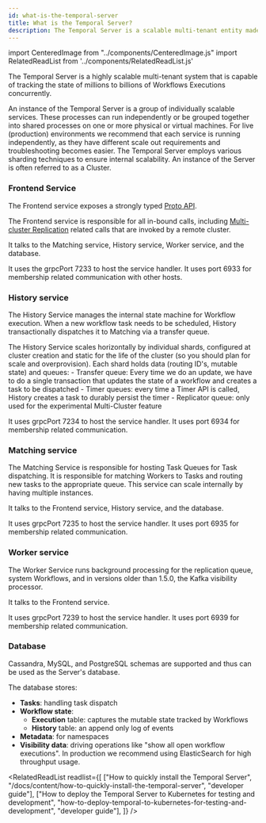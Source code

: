 ```yaml
---
id: what-is-the-temporal-server
title: What is the Temporal Server?
description: The Temporal Server is a scalable multi-tenant entity made up of individually scalable services, that is capable of handling millions to billions of Workflows Executions concurrently.
---
```


import CenteredImage from "../components/CenteredImage.js"
import RelatedReadList from '../components/RelatedReadList.js'

The Temporal Server is a highly scalable multi-tenant system that is capable of tracking the state of millions to billions of Workflows Executions concurrently.

An instance of the Temporal Server is a group of individually scalable services.
These processes can run independently or be grouped together into shared processes on one or more physical or virtual machines.
For live (production) environments we recommend that each service is running independently, as they have different scale out requirements and troubleshooting becomes easier.
The Temporal Server employs various sharding techniques to ensure internal scalability.
An instance of the Server is often referred to as a Cluster.

<!-- TODO <RelatedReadList
readlist={[
["What is Multi-Cluster Replication", "/docs/content/what-is-multi-cluster-replication"]
]}
/> -->

<CenteredImage
imagePath="/diagrams/temporal-system-entity-relationship.svg"
imageSize="100"
title="The Temporal Server topology"
/>

### Frontend Service

The Frontend service exposes a strongly typed [Proto API](https://github.com/temporalio/api/blob/master/temporal/api/workflowservice/v1/service.proto).

The Frontend service is responsible for all in-bound calls, including [Multi-cluster Replication](/docs/server/multi-cluster) related calls that are invoked by a remote cluster.

It talks to the Matching service, History service, Worker service, and the database.

It uses the grpcPort 7233 to host the service handler.
It uses port 6933 for membership related communication with other hosts.

### History service

The History Service manages the internal state machine for Workflow execution.
When a new workflow task needs to be scheduled, History transactionally dispatches it to Matching via a transfer queue.


The History Service scales horizontally by individual shards, configured at cluster creation and static for the life of the cluster (so you should plan for scale and overprovision).
Each shard holds data (routing ID's, mutable state) and queues:
	- Transfer queue: Every time we do an update, we have to do a single transaction that updates the state of a workflow and creates a task to be dispatched
	- Timer queues: every time a Timer API is called, History creates a task to durably persist the timer
	- Replicator queue: only used for the experimental Multi-Cluster feature

It uses grpcPort 7234 to host the service handler.
It uses port 6934 for membership related communication.

### Matching service

The Matching Service is responsible for hosting Task Queues for Task dispatching.
It is responsible for matching Workers to Tasks and routing new tasks to the appropriate queue.
This service can scale internally by having multiple instances.

It talks to the Frontend service, History service, and the database.

It uses grpcPort 7235 to host the service handler.
It uses port 6935 for membership related communication.

### Worker service

The Worker Service runs background processing for the replication queue, system Workflows, and in versions older than 1.5.0, the Kafka visibility processor.

It talks to the Frontend service.

It uses grpcPort 7239 to host the service handler.
It uses port 6939 for membership related communication.

### Database

Cassandra, MySQL, and PostgreSQL schemas are supported and thus can be used as the Server's database.

The database stores:

 - **Tasks**: handling task dispatch
 - **Workflow state**:
	- **Execution** table: captures the mutable state tracked by Workflows
	- **History** table: an append only log of events
 - **Metadata**: for namespaces
 - **Visibility data**: driving operations like "show all open workflow executions". In production we recommend using ElasticSearch for high throughput usage.

<RelatedReadList
readlist={[
["How to quickly install the Temporal Server", "/docs/content/how-to-quickly-install-the-temporal-server", "developer guide"],
["How to deploy the Temporal Server to Kubernetes for testing and development", "how-to-deploy-temporal-to-kubernetes-for-testing-and-development", "developer guide"],
]}
/>
